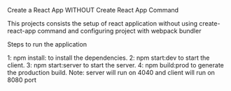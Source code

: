 Create a React App WITHOUT Create React App Command

This projects consists the setup of react application without using create-react-app command and configuring project with webpack bundler

Steps to run the application

1: npm install: to install the dependencies.
2: npm start:dev to start the client.
3: npm start:server to start the server.
4: npm build:prod to generate the production build.
Note: server will run on 4040 and client will run on 8080 port